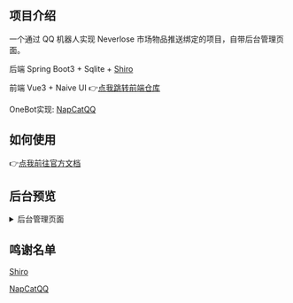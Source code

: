 ## 项目介绍

一个通过 QQ 机器人实现 Neverlose 市场物品推送绑定的项目，自带后台管理页面。

后端 Spring Boot3 + Sqlite + [Shiro](https://github.com/MisakaTAT/Shiro)

前端 Vue3 + Naive UI
👉[点我跳转前端仓库](https://github.com/harenk1337/NvlBot-Admin)

OneBot实现: [NapCatQQ](https://github.com/NapNeko/NapCatQQ)

## 如何使用

👉[点我前往官方文档](https://harenk1337.github.io/NvlBot-Docs/)
## 后台预览


<details>
<summary>后台管理页面</summary>

![](docs/user.png)
![](docs/item.png)
![](docs/order.png)

</details>


## 鸣谢名单

[Shiro](https://github.com/MisakaTAT/Shiro)

[NapCatQQ](https://github.com/NapNeko/NapCatQQ)
